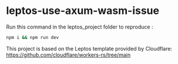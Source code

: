 # leptos-use-axum-wasm-issue

Run this command in the leptos_project folder to reproduce :

```sh
npm i && npm run dev
```

This project is based on the Leptos template provided by Cloudflare: https://github.com/cloudflare/workers-rs/tree/main
